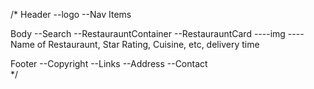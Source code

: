 /*
Header
  --logo
  --Nav Items

Body
  --Search
  --RestaurauntContainer
  --RestaurauntCard
  ----img
  ----Name of Restauraunt, Star Rating, Cuisine, etc, delivery time

Footer
  --Copyright
  --Links
  --Address
  --Contact  
*/